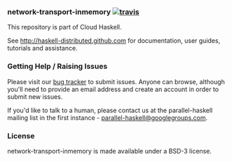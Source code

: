 ### network-transport-inmemory [![travis](https://secure.travis-ci.org/haskell-distributed/network-transport-inmemory.png?branch=master,development)](http://travis-ci.org/haskell-distributed/network-transport-inmemory)


This repository is part of Cloud Haskell.

See http://haskell-distributed.github.com for documentation, user guides,
tutorials and assistance.

### Getting Help / Raising Issues

Please visit our [bug tracker](http://cloud-haskell.atlassian.net) to submit
issues. Anyone can browse, although you'll need to provide an email address
and create an account in order to submit new issues.

If you'd like to talk to a human, please contact us at the parallel-haskell
mailing list in the first instance - parallel-haskell@googlegroups.com.

### License

network-transport-inmemory is made available under a BSD-3 license.
